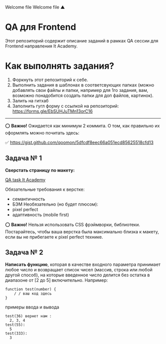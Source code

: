 Welcome file
Welcome file
▲
# QA для Frontend

Этот репозиторий содержит описание заданий в рамках QA сессии для Frontend направления It Academy.

# Как выполнять задания?

1. Форкнуть этот репозиторий к себе.
2. Выполнить задания в шаблонах в соответсвующих папках (можно добавлять свои файлы и папки, например для 1го задания, вам, возможно понадобится создать папки для доп файлов, картинок).
3. Залить на гитхаб
4. Заполнить гугл форму с ссылкой на репозиторий: https://forms.gle/EbSUHJuTMn13orC16
<hr>

⭕️ **Важно!** Ожидается как минимум 2 коммита. О том, как правильно их оформлять можно почитать здесь:

✅ https://gist.github.com/qoomon/5dfcdf8eec66a051ecd85625518cfd13


## Задача № 1

**Сверстать страницу по макету:**

[QA task It Academy](https://www.figma.com/file/AzjyWwYarEE3rWYBu6p8Xk/It-Academy-QA-task-%2818.06%29?node-id=2:2)

Обязательные требования к верстке:
- семантичность
- БЭМ
Необязательно (но будет плюсом):
- pixel perfect
- адаптивность (mobile first)

⭕️ **Важно!** Нельзя использовать CSS фрэймворки, библиотеки. Постарайтесь, чтобы ваша верстка была максимально близка к макету, если вы не прибегаете к pixel perfect технике.

## Задача № 2

**Написать функцию**, которая в качестве входного параметра принимает любое число и возвращает список чисел (массив, строка или любой другой способ), на которые введенное число делится без остатка в диапазоне от [2 до 5] включительно. Например:

```
function test(number) {
	/ / ваш код здесь
}
```
примеры ввода и вывода
```
test(36) вернет нам :
  2, 3, 4
test(55):
  5
test(333):
  3
```

